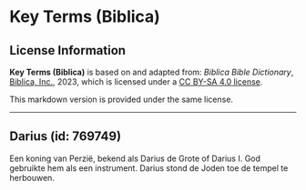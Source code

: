 # Key Terms (Biblica)

## License Information

**Key Terms (Biblica)** is based on and adapted from: _Biblica Bible Dictionary_, [Biblica, Inc.](https://www.biblica.com/), 2023, which is licensed under a [CC BY-SA 4.0 license](https://creativecommons.org/licenses/by-sa/4.0/legalcode.en).

This markdown version is provided under the same license.



--------------------------------

## Darius (id: 769749)

Een koning van Perzië, bekend als Darius de Grote of Darius I. God gebruikte hem als een instrument. Darius stond de Joden toe de tempel te herbouwen.


